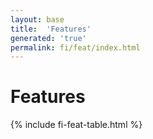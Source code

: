 ```yaml
---
layout: base
title:  'Features'
generated: 'true'
permalink: fi/feat/index.html
---
```


# Features

{% include fi-feat-table.html %}
